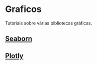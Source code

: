 # Graficos
Tutoriais sobre várias bibliotecas gráficas.

## <a href="https://github.com/cotozelo/Graficos/blob/main/Seaborn.ipynb">Seaborn</a>

## <a href="https://github.com/cotozelo/Graficos/blob/main/Plotly.ipynb">Plotly</a>
